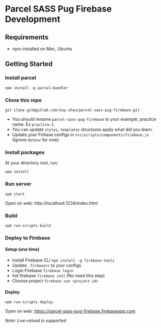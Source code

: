 # Parcel SASS Pug Firebase Development

## Requirements

- npm installed on Mac, Ubuntu

## Getting Started

### Install parcel
```
npm install -g parcel-bundler
```

### Clone this repo
```
git clone git@gitlab.com:huy-chau/parcel-sass-pug-firebase.git
```

- You should rename `parcel-sass-pug-firebase` to your example, practice name. Ex `practice-2`.
- You can update `styles`, `templates` structures apply what did you learn.
- Update your Firbase configs in `src/scripts/components/firebase.js` (Ignore `dotenv` for now)

### Install packages

At your directory root, run:
```
npm install
```

### Run server
```
npm start
```

Open on web: http://localhost:1234/index.html

### Build
```
npm run-scripts build
```

### Deploy to Firebase

#### Setup (one time)
- Install Firebase CLI `npm install -g firebase-tools`
- Update `.firbaserc` to your configs
- Login  Firebase `firebase login`
- Init firebase `firebase init` (No need this step)
- Choose project `firebase use <project-id>`

#### Deploy
```
npm run-scripts deploy
```

Open on web: https://parcel-sass-pug-firebase.firebaseapp.com

*Note: Live-reload is supported*

